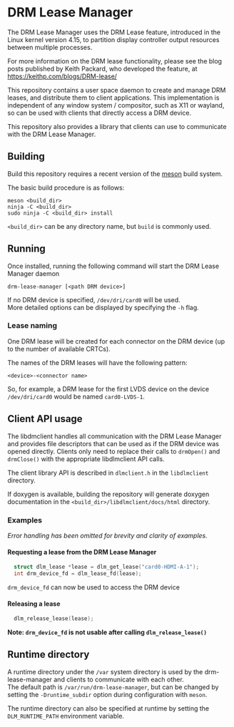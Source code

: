 # DRM Lease Manager

The DRM Lease Manager uses the DRM Lease feature, introduced in the Linux kernel version 4.15,
to partition display controller output resources between multiple processes.

For more information on the DRM lease functionality, please see the blog posts published by Keith
Packard, who developed the feature, at https://keithp.com/blogs/DRM-lease/

This repository contains a user space daemon to create and manage DRM leases, and distribute them
to client applications.  This implementation is independent of any window system / compositor,
such as X11 or wayland, so can be used with clients that directly access a DRM device.

This repository also provides a library that clients can use to communicate with the DRM Lease Manager.

## Building

Build this repository requires a recent version of the [meson](https://mesonbuild.com/Getting-meson.html) build system.

The basic build procedure is as follows:

    meson <build_dir>
    ninja -C <build_dir>
    sudo ninja -C <build_dir> install

`<build_dir>` can be any directory name, but `build` is commonly used.

## Running

Once installed, running the following command will start the DRM Lease Manager daemon

    drm-lease-manager [<path DRM device>]

If no DRM device is specified, `/dev/dri/card0` will be used.  
More detailed options can be displayed by specifying the `-h` flag.

### Lease naming

One DRM lease will be created for each connector on the DRM device (up to the number of available CRTCs).

The names of the DRM leases will have the following pattern:

    <device>-<connector name>

So, for example, a DRM lease for the first LVDS device on the device `/dev/dri/card0` would be named
`card0-LVDS-1`.

## Client API usage

The libdmclient handles all communication with the DRM Lease Manager and provides file descriptors that
can be used as if the DRM device was opened directly. Clients only need to replace their calls to
`drmOpen()` and `drmClose()` with the appropriate libdlmclient API calls.

The client library API is described in `dlmclient.h` in the `libdlmclient` directory.

If doxygen is available, building the repository will generate doxygen documentation in the
`<build_dir>/libdlmclient/docs/html` directory.

### Examples

_Error handling has been omitted for brevity and clarity of examples._

#### Requesting a lease from the DRM Lease Manager

```c
  struct dlm_lease *lease = dlm_get_lease("card0-HDMI-A-1");
  int drm_device_fd = dlm_lease_fd(lease);
```

`drm_device_fd` can now be used to access the DRM device

#### Releasing a lease

```c
  dlm_release_lease(lease);
```

**Note: `drm_device_fd` is not usable after calling `dlm_release_lease()`**

## Runtime directory
A runtime directory under the `/var` system directory is used by the drm-lease-manager and clients to
communicate with each other.  
The default path is `/var/run/drm-lease-manager`, but can be changed by setting the `-Druntime_subdir`
option during configuration with `meson`.

The runtime directory can also be specified at runtime by setting the `DLM_RUNTIME_PATH` environment variable.
